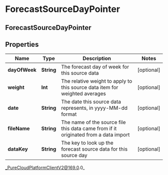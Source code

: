 # ForecastSourceDayPointer

## ForecastSourceDayPointer

## Properties

|Name | Type | Description | Notes|
|------------ | ------------- | ------------- | -------------|
| **dayOfWeek** | **String** | The forecast day of week for this source data | [optional] |
| **weight** | **Int** | The relative weight to apply to this source data item for weighted averages | [optional] |
| **date** | **String** | The date this source data represents, in yyyy-MM-dd format | [optional] |
| **fileName** | **String** | The name of the source file this data came from if it originated from a data import | [optional] |
| **dataKey** | **String** | The key to look up the forecast source data for this source day | [optional] |



_PureCloudPlatformClientV2@169.0.0_
